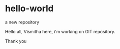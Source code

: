 # hello-world
a new repository

Hello all,
Vismitha here, i'm working on GIT repository.

Thank you

